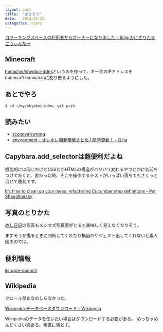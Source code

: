 ```yaml
---
layout: post
title:  "よさそう"
date:   2014-05-23
categories: diary
---
```


[コワーキングスペースの利用者からオーナーになりました - Blog.おにぎりたまごうぃんなー](http://blog.obentoba.co/entry/2014/5/22/join-kokemusazu)

## Minecraft
[hanachin/shyoboi-ddns](https://github.com/hanachin/shyoboi-ddns)というのを作って、ギー沖のIPアドレスをminecraft.hanach.inに割り振るようにした。

## あとでやろ

```
$ cd ~/my/shyoboi-ddns; git push
```

## 読みたい
- [sconover/wrong](https://github.com/sconover/wrong)
- [environment - オレオレ開発環境まとめ | 随時更新！ - Qiita](http://qiita.com/fakestarbaby/items/c976441e4da88cc52f6a)

## Capybara.add_selectorは超便利だよね
機能的には同じだけどCSSとかHTMLの構造がバリバリ変わるやつとかに名前をつけておくと、変わった時、そこを操作するテストがいっぱい落ちてもさくっと治せて便利です。

[It’s time to clean up your mess: refactoring Cucumber step definitions - Pat Shaughnessy](http://patshaughnessy.net/2011/10/7/its-time-to-clean-up-your-mess-refactoring-cucumber-step-definitions)

## 写真のとりかた
[めし日記](http://blog.livedoor.jp/meshi_meshi/)の写真もメシマズ写真家がとると美味しく見えなくなりそう。

まずそうか撮るときに判断してくれたり構図のサジェスト出してくれないと素人困るのでは。

## 便利情報
[jish/pre-commit](https://github.com/jish/pre-commit)

## Wikipedia
クロール禁止なのしらなかった。

[Wikipedia:データベースダウンロード - Wikipedia](http://ja.wikipedia.org/wiki/Wikipedia:%E3%83%87%E3%83%BC%E3%82%BF%E3%83%99%E3%83%BC%E3%82%B9%E3%83%80%E3%82%A6%E3%83%B3%E3%83%AD%E3%83%BC%E3%83%89)

Wikipediaのデータを使いたい場合はダウンロードする必要がある。
めっちゃめんどくさい感ある。素直に落とす。
